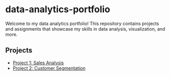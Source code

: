# data-analytics-portfolio

Welcome to my data analytics portfolio! This repository contains projects and assignments that showcase my skills in data analysis, visualization, and more.

## Projects

- [Project 1: Sales Analysis](Project1/README.md)
- [Project 2: Customer Segmentation](Project2/README.md)

